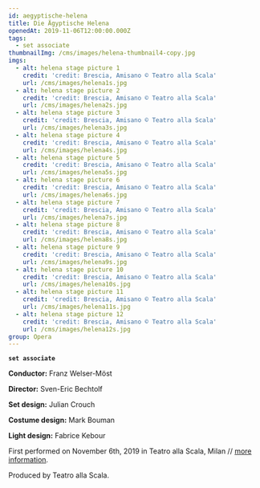```yaml
---
id: aegyptische-helena
title: Die Ägyptische Helena
openedAt: 2019-11-06T12:00:00.000Z
tags:
  - set associate
thumbnailImg: /cms/images/helena-thumbnail4-copy.jpg
imgs:
  - alt: helena stage picture 1
    credit: 'credit: Brescia, Amisano © Teatro alla Scala'
    url: /cms/images/helena1s.jpg
  - alt: helena stage picture 2
    credit: 'credit: Brescia, Amisano © Teatro alla Scala'
    url: /cms/images/helena2s.jpg
  - alt: helena stage picture 3
    credit: 'credit: Brescia, Amisano © Teatro alla Scala'
    url: /cms/images/helena3s.jpg
  - alt: helena stage picture 4
    credit: 'credit: Brescia, Amisano © Teatro alla Scala'
    url: /cms/images/helena4s.jpg
  - alt: helena stage picture 5
    credit: 'credit: Brescia, Amisano © Teatro alla Scala'
    url: /cms/images/helena5s.jpg
  - alt: helena stage picture 6
    credit: 'credit: Brescia, Amisano © Teatro alla Scala'
    url: /cms/images/helena6s.jpg
  - alt: helena stage picture 7
    credit: 'credit: Brescia, Amisano © Teatro alla Scala'
    url: /cms/images/helena7s.jpg
  - alt: helena stage picture 8
    credit: 'credit: Brescia, Amisano © Teatro alla Scala'
    url: /cms/images/helena8s.jpg
  - alt: helena stage picture 9
    credit: 'credit: Brescia, Amisano © Teatro alla Scala'
    url: /cms/images/helena9s.jpg
  - alt: helena stage picture 10
    credit: 'credit: Brescia, Amisano © Teatro alla Scala'
    url: /cms/images/helena10s.jpg
  - alt: helena stage picture 11
    credit: 'credit: Brescia, Amisano © Teatro alla Scala'
    url: /cms/images/helena11s.jpg
  - alt: helena stage picture 12
    credit: 'credit: Brescia, Amisano © Teatro alla Scala'
    url: /cms/images/helena12s.jpg
group: Opera
---
```

**`set associate`**

**Conductor:** Franz Welser-Möst

**Director:** Sven-Eric Bechtolf

**Set design:** Julian Crouch

**Costume design:** Mark Bouman 

**Light design:** Fabrice Kebour

First performed on November 6th, 2019 in Teatro alla Scala, Milan // [more information](http://www.teatroallascala.org/en/season/2018-2019/opera/die-agyptische-helena.html).

Produced by Teatro alla Scala.
